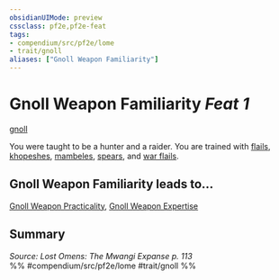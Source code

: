 ```yaml
---
obsidianUIMode: preview
cssclass: pf2e,pf2e-feat
tags:
- compendium/src/pf2e/lome
- trait/gnoll
aliases: ["Gnoll Weapon Familiarity"]
---
```

# Gnoll Weapon Familiarity  *Feat 1*  
[gnoll](/rules/traits/gnoll-b1.md)  


You were taught to be a hunter and a raider. You are trained with [flails](/compendium/equipment/items/flail.md), [khopeshes](/compendium/equipment/items/khopesh-logm.md), [mambeles](/compendium/equipment/items/mambele-logm.md), [spears](/compendium/equipment/items/spear.md), and [war flails](/compendium/equipment/items/war-flail.md).

## Gnoll Weapon Familiarity leads to...

[Gnoll Weapon Practicality](/compendium/feats/gnoll-weapon-practicality-lome.md), [Gnoll Weapon Expertise](/compendium/feats/gnoll-weapon-expertise-lome.md)

## Summary

*Source: Lost Omens: The Mwangi Expanse p. 113*  
%% #compendium/src/pf2e/lome #trait/gnoll %%